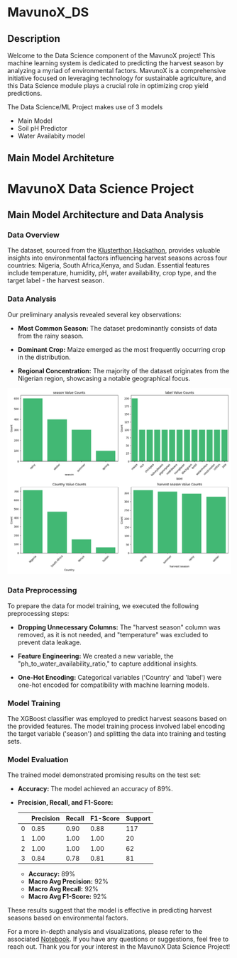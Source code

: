 # MavunoX_DS
## Description

Welcome to the Data Science component of the MavunoX project! This machine learning system is dedicated to predicting the harvest season by analyzing a myriad of environmental factors. MavunoX is a comprehensive initiative focused on leveraging technology for sustainable agriculture, and this Data Science module plays a crucial role in optimizing crop yield predictions.

The Data Science/ML Project makes use of 3 models
- Main Model
- Soil pH Predictor
- Water Availabity model

## Main Model Architeture 
# MavunoX Data Science Project

## Main Model Architecture and Data Analysis

### Data Overview
The dataset, sourced from the [Klusterthon Hackathon](https://www.kluster.africa/problem-statements/precision-farming-for-best-product-results-with-data), provides valuable insights into environmental factors influencing harvest seasons across four countries: Nigeria, South Africa,Kenya, and Sudan. Essential features include temperature, humidity, pH, water availability, crop type, and the target label - the harvest season.

### Data Analysis

Our preliminary analysis revealed several key observations:

- **Most Common Season:** The dataset predominantly consists of data from the rainy season.

- **Dominant Crop:** Maize emerged as the most frequently occurring crop in the distribution.

- **Regional Concentration:** The majority of the dataset originates from the Nigerian region, showcasing a notable geographical focus.

![Distribution Image 1](categorical_value_counts_emerald.png)


### Data Preprocessing

To prepare the data for model training, we executed the following preprocessing steps:

- **Dropping Unnecessary Columns:** The "harvest season" column was removed, as it is not needed, and "temperature" was excluded to prevent data leakage.

- **Feature Engineering:** We created a new variable, the "ph_to_water_availability_ratio," to capture additional insights.

- **One-Hot Encoding:** Categorical variables ('Country' and 'label') were one-hot encoded for compatibility with machine learning models.

### Model Training

The XGBoost classifier was employed to predict harvest seasons based on the provided features. The model training process involved label encoding the target variable ('season') and splitting the data into training and testing sets.

### Model Evaluation

The trained model demonstrated promising results on the test set:

- **Accuracy:** The model achieved an accuracy of 89%.

- **Precision, Recall, and F1-Score:**

    |       | Precision | Recall | F1-Score | Support |
    |-------|-----------|--------|----------|---------|
    | 0     | 0.85      | 0.90   | 0.88     | 117     |
    | 1     | 1.00      | 1.00   | 1.00     | 20      |
    | 2     | 1.00      | 1.00   | 1.00     | 62      |
    | 3     | 0.84      | 0.78   | 0.81     | 81      |

    - **Accuracy:** 89%
    - **Macro Avg Precision:** 92%
    - **Macro Avg Recall:** 92%
    - **Macro Avg F1-Score:** 92%

These results suggest that the model is effective in predicting harvest seasons based on environmental factors.

For a more in-depth analysis and visualizations, please refer to the associated [Notebook](mavanux-model-building.ipynb). If you have any questions or suggestions, feel free to reach out. Thank you for your interest in the MavunoX Data Science Project!

